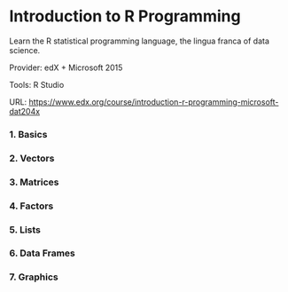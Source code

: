 # Introduction to R Programming

Learn the R statistical programming language, the lingua franca of data science. 

Provider: edX + Microsoft 2015

Tools: R Studio

URL: https://www.edx.org/course/introduction-r-programming-microsoft-dat204x


### 1. Basics
### 2. Vectors
### 3. Matrices
### 4. Factors
### 5. Lists
### 6. Data Frames
### 7. Graphics
